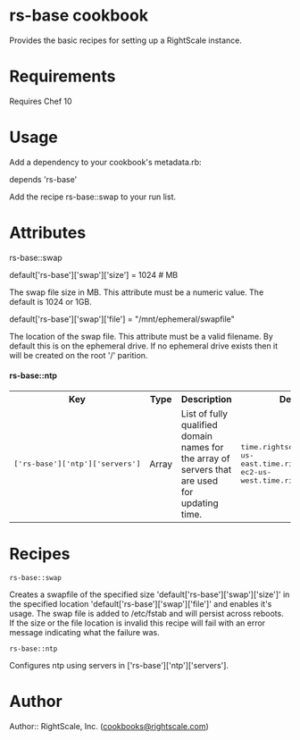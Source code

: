 # rs-base cookbook

Provides the basic recipes for setting up a RightScale instance.

# Requirements

Requires Chef 10

# Usage

Add a dependency to your cookbook's metadata.rb:

depends 'rs-base'

Add the recipe rs-base::swap to your run list.

# Attributes

rs-base::swap

default['rs-base']['swap']['size'] = 1024 # MB

The swap file size in MB.  This attribute must be a numeric value.  The default is
1024 or 1GB.

default['rs-base']['swap']['file'] = "/mnt/ephemeral/swapfile"

The location of the swap file.  This attribute must be a valid filename. By default
this is on the ephemeral drive.  If no ephemeral drive exists then it will be created
on the root '/' parition.

#### rs-base::ntp
<table>
  <tr>
    <th>Key</th>
    <th>Type</th>
    <th>Description</th>
    <th>Default</th>
  </tr>
  <tr>
    <td nowrap><tt>['rs-base']['ntp']['servers']</tt></td>
    <td>Array</td>
    <td>List of fully qualified domain names for the array of servers that are used for updating time.</td>
    <td><tt>time.rightscale.com, ec2-us-east.time.rightscale.com, ec2-us-west.time.rightscale.com</tt></td>
  </tr>
</table>


# Recipes

`rs-base::swap`

Creates a swapfile of the specified size 'default['rs-base']['swap']['size']' in the
specified location 'default['rs-base']['swap']['file']' and enables it's usage.
The swap file is added to /etc/fstab and will persist across reboots.  If the size or the
file location is invalid this recipe will fail with an error message indicating what the
failure was.

`rs-base::ntp`

Configures ntp using servers in ['rs-base']['ntp']['servers'].

# Author

Author:: RightScale, Inc. (<cookbooks@rightscale.com>)
